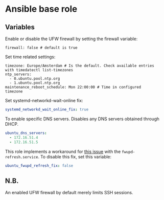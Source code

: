 # Ansible base role

## Variables

Enable or disable the UFW firewall by setting the firewall variable:

```
firewall: false # default is true
```

Set time related settings:

```
timezone: Europe/Amsterdam # Is the default. Check available entries with timedatectl list-timezones
ntp_servers:
  - 0.ubuntu.pool.ntp.org
  - 1.ubuntu.pool.ntp.org
maintenance_reboot_schedule: Mon 22:00:00 # Time in configured timezone
```

Set systemd-networkd-wait-online fix:

```yaml
systemd_networkd_wait_online_fix: true
```

To enable specific DNS servers. Disables any DNS servers obtained through DHCP.

```yaml
ubuntu_dns_servers:
  - 172.16.51.4
  - 172.16.51.5
```

This role implements a workaround for [this
issue](https://github.com/fwupd/fwupd/issues/3597) with the
`fwupd-refresh.service`. To disable this fix, set this variable:

```yaml
ubuntu_fwupd_refresh_fix: false
```

## N.B.

An enabled UFW firewall by default merely limits SSH sessions.
